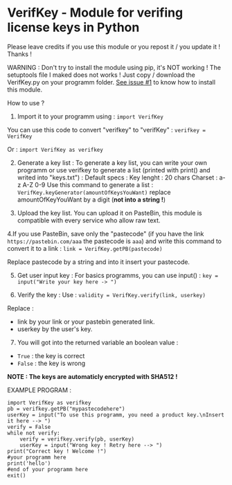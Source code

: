 # VerifKey - Module for verifing license keys in Python
Please leave credits if you use this module or you repost it / you update it ! Thanks !

WARNING : Don't try to install the module using pip, it's NOT working ! The setuptools file I maked does not works ! Just copy / download the VerifKey.py on your programm folder. <a href="https://github.com/HGStyle/VerifKey/issues/1#issuecomment-1216361432">See issue #1</a> to know how to install this module.

How to use ?

1. Import it to your programm using :
	`import VerifKey`

You can use this code to convert "verifkey" to "verifKey" :
	`verifkey = VerifKey`
	
Or :
	`import VerifKey as verifkey`

2. Generate a key list :
To generate a key list, you can write your own programm or use verifkey to generate a list (printed with print() and writed into "keys.txt") :
Default specs :
	Key lenght : 20 chars
	Charset : a-z A-Z 0-9
Use this command to generate a list :
	`VerifKey.keyGenerator(amountOfKeysYouWant)`
replace amountOfKeyYouWant by a digit (**not into a string !**)

3. Upload the key list. You can upload it on PasteBin, this module is compatible with every service who allow raw text.

4.If you use PasteBin, save only the "pastecode" (if you have the link `https://pastebin.com/aaa` the pastecode is `aaa`) and write this command to convert it to a link :
	`link = VerifKey.getPB(pastecode)`
	
Replace pastecode by a string and into it insert your pastecode.

5. Get user input key :
For basics programms, you can use input() :
	`key = input("Write your key here -> ")`

6. Verify the key :
Use : 
	`validity = VerifKey.verify(link, userkey)`
	
Replace :
- link by your link or your pastebin generated link.
- userkey by the user's key.

7. You will got into the returned variable an boolean value :
- `True` : the key is correct
- `False` : the key is wrong


**NOTE : The keys are automaticly encrypted with SHA512 !**

EXAMPLE PROGRAM :
```
import VerifKey as verifkey
pb = verifkey.getPB("mypastecodehere")
userKey = input("To use this programm, you need a product key.\nInsert it here --> ")
verify = False
while not verify:
	verify = verifkey.verify(pb, userKey)
	userKey = input("Wrong key ! Retry here --> ")
print("Correct key ! Welcome !")
#your programm here
print('hello')
#end of your programm here
exit()
```
